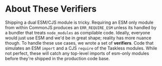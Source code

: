 # About These Verifiers

Shipping a dual ESM/CJS module is tricky. Requiring an ESM only module from within CommonJS produces an `ERR_REQUIRE_ESM` unless its handled by a bundler that treats `node_modules` as compilable code. Ideally, everyone would just use ESM and we'd be in great shape; reality has more nuance though. To handle these use cases, we wrote a set of **verifiers**. Code that simulates an ESM `import` and a CJS `require` of the Taskless modules. While not perfect, these will catch any top-level imports of esm-only modules before they're shipped in the production code base.

